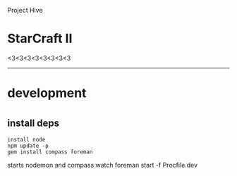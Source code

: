 Project Hive

# StarCraft II
<3<3<3<3<3<3<3<3





------
# development
#

## install deps

    install node
    npm update -p
    gem install compass foreman

starts nodemon and compass watch
    foreman start -f Procfile.dev
